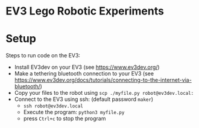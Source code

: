 # EV3 Lego Robotic Experiments

# Setup

Steps to run code on the EV3:

* Install EV3dev on your EV3 (see https://www.ev3dev.org/)
* Make a tethering bluetooth connection to your EV3 (see https://www.ev3dev.org/docs/tutorials/connecting-to-the-internet-via-bluetooth/)
* Copy your files to the robot using `scp ./myfile.py robot@ev3dev.local:`
* Connect to the EV3 using ssh: (default password `maker`)
    * `ssh robot@ev3dev.local`
    * Execute the program: `python3 myfile.py`
    * press `Ctrl+c` to stop the program